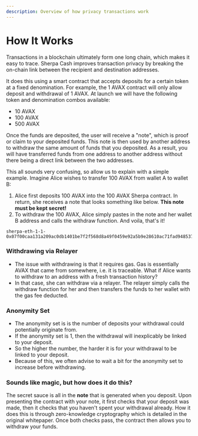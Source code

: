 ```yaml
---
description: Overview of how privacy transactions work
---
```


# How It Works

Transactions in a blockchain ultimately form one long chain, which makes it easy to trace. Sherpa Cash improves transaction privacy by breaking the on-chain link between the recipient and destination addresses.

It does this using a smart contract that accepts deposits for a certain token at a fixed denomination. For example, the 1 AVAX contract will only allow deposit and withdrawal of 1 AVAX. At launch we will have the following token and denomination combos available:

* 10 AVAX
* 100 AVAX
* 500 AVAX

Once the funds are deposited, the user will receive a "note", which is proof or claim to your deposited funds. This note is then used by another address to withdraw the same amount of funds that you deposited. As a result, you will have transferred funds from one address to another address without there being a direct link between the two addresses. 

This all sounds very confusing, so allow us to explain with a simple example. Imagine Alice wishes to transfer 100 AVAX from wallet A to wallet B:

1. Alice first deposits 100 AVAX into the 100 AVAX Sherpa contract. In return, she receives a note that looks something like below. **This note must be kept secret!** 
2. To withdraw the 100 AVAX, Alice simply pastes in the note and her wallet B address and calls the withdraw function. And voila, that's it!

```text
sherpa-eth-1-1-0x07f00caa131a209ac0db1401be7f2f568d8a49f0459e92a5b9e28610ac71fad948537e978ece8a62091b9305a8df2817113f7e8010c5ec5510149c5bfb25
```

### **Withdrawing via Relayer**

* The issue with withdrawing is that it requires gas. Gas is essentially AVAX that came from somewhere, i.e. it is traceable. What if Alice wants to withdraw to an address with a fresh transaction history?
*  In that case, she can withdraw via a relayer. The relayer simply calls the withdraw function for her and then transfers the funds to her wallet with the gas fee deducted.

### **Anonymity Set**

* The anonymity set is is the number of deposits your withdrawal could potentially originate from. 
* If the anonymity set is 1, then the withdrawal will inexplicably be linked to your deposit. 
* So the higher the number, the harder it is for your withdrawal to be linked to your deposit.
* Because of this, we often advise to wait a bit for the anonymity set to increase before withdrawing.

### Sounds like magic, but how does it do this?

The secret sauce is all in the **note** that is generated when you deposit. Upon presenting the contract with your note, it first checks that your deposit was made, then it checks that you haven't spent your withdrawal already. How it does this is through zero-knowledge cryptography which is detailed in the original whitepaper. Once both checks pass, the contract then allows you to withdraw your funds.



